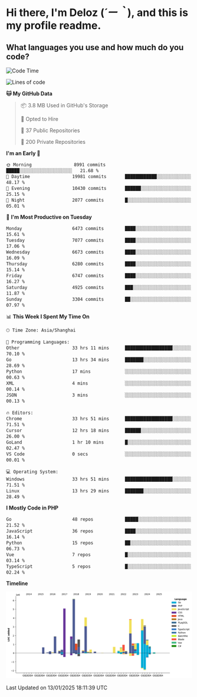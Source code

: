 # **Hi there, I'm Deloz (*´ー｀*), and this is my profile readme.**

## **What languages you use and how much do you code?**

<!--START_SECTION:waka-->
![Code Time](http://img.shields.io/badge/Code%20Time-5%2C492%20hrs%202%20mins-blue)

![Lines of code](https://img.shields.io/badge/From%20Hello%20World%20I%27ve%20Written-43.7%20million%20lines%20of%20code-blue)

**🐱 My GitHub Data** 

> 📦 3.8 MB Used in GitHub's Storage 
 > 
> 💼 Opted to Hire
 > 
> 📜 37 Public Repositories 
 > 
> 🔑 200 Private Repositories 
 > 
**I'm an Early 🐤** 

```text
🌞 Morning                8991 commits        █████░░░░░░░░░░░░░░░░░░░░   21.68 % 
🌆 Daytime                19981 commits       ████████████░░░░░░░░░░░░░   48.17 % 
🌃 Evening                10430 commits       ██████░░░░░░░░░░░░░░░░░░░   25.15 % 
🌙 Night                  2077 commits        █░░░░░░░░░░░░░░░░░░░░░░░░   05.01 % 
```
📅 **I'm Most Productive on Tuesday** 

```text
Monday                   6473 commits        ████░░░░░░░░░░░░░░░░░░░░░   15.61 % 
Tuesday                  7077 commits        ████░░░░░░░░░░░░░░░░░░░░░   17.06 % 
Wednesday                6673 commits        ████░░░░░░░░░░░░░░░░░░░░░   16.09 % 
Thursday                 6280 commits        ████░░░░░░░░░░░░░░░░░░░░░   15.14 % 
Friday                   6747 commits        ████░░░░░░░░░░░░░░░░░░░░░   16.27 % 
Saturday                 4925 commits        ███░░░░░░░░░░░░░░░░░░░░░░   11.87 % 
Sunday                   3304 commits        ██░░░░░░░░░░░░░░░░░░░░░░░   07.97 % 
```


📊 **This Week I Spent My Time On** 

```text
🕑︎ Time Zone: Asia/Shanghai

💬 Programming Languages: 
Other                    33 hrs 11 mins      ██████████████████░░░░░░░   70.10 % 
Go                       13 hrs 34 mins      ███████░░░░░░░░░░░░░░░░░░   28.69 % 
Python                   17 mins             ░░░░░░░░░░░░░░░░░░░░░░░░░   00.63 % 
XML                      4 mins              ░░░░░░░░░░░░░░░░░░░░░░░░░   00.14 % 
JSON                     3 mins              ░░░░░░░░░░░░░░░░░░░░░░░░░   00.13 % 

🔥 Editors: 
Chrome                   33 hrs 51 mins      ██████████████████░░░░░░░   71.51 % 
Cursor                   12 hrs 18 mins      ██████░░░░░░░░░░░░░░░░░░░   26.00 % 
GoLand                   1 hr 10 mins        █░░░░░░░░░░░░░░░░░░░░░░░░   02.47 % 
VS Code                  0 secs              ░░░░░░░░░░░░░░░░░░░░░░░░░   00.01 % 

💻 Operating System: 
Windows                  33 hrs 51 mins      ██████████████████░░░░░░░   71.51 % 
Linux                    13 hrs 29 mins      ███████░░░░░░░░░░░░░░░░░░   28.49 % 
```

**I Mostly Code in PHP** 

```text
Go                       48 repos            █████░░░░░░░░░░░░░░░░░░░░   21.52 % 
JavaScript               36 repos            ████░░░░░░░░░░░░░░░░░░░░░   16.14 % 
Python                   15 repos            ██░░░░░░░░░░░░░░░░░░░░░░░   06.73 % 
Vue                      7 repos             █░░░░░░░░░░░░░░░░░░░░░░░░   03.14 % 
TypeScript               5 repos             █░░░░░░░░░░░░░░░░░░░░░░░░   02.24 % 
```



**Timeline**

![Lines of Code chart](https://raw.githubusercontent.com/deloz/deloz/main/assets/bar_graph.png)


 Last Updated on 13/01/2025 18:11:39 UTC
<!--END_SECTION:waka-->
